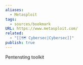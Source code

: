 ```yaml
---
aliases:
  - Metasploit
tags:
  - sources/bookmark
URL: https://www.metasploit.com/
related:
  - "[[🗺️ Cybersec|Cybersec]]"
publish: true
---
```


Pentensting toolkit